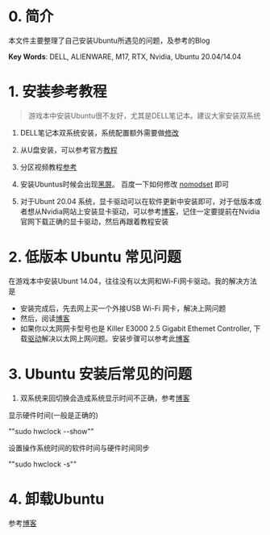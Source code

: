 # 0. 简介

本文件主要整理了自己安装Ubuntu所遇见的问题，及参考的Blog

**Key Words**: DELL, ALIENWARE, M17, RTX, Nvidia, Ubuntu 20.04/14.04


# 1. 安装参考教程 
 
>游戏本中安装Ubuntu很不友好，尤其是DELL笔记本。建议大家安装双系统

1. DELL笔记本双系统安装，系统配置额外需要做[修改](https://www.dell.com/support/article/zh-cn/sln308010/ubuntu-win10%E5%8F%8C%E7%B3%BB%E7%BB%9F%E5%AE%89%E8%A3%85%E6%95%99%E7%A8%8B?lang=zh)


2. 从U盘安装，可以参考官方[教程](https://ubuntu.com/tutorials/create-a-usb-stick-on-windows#1-overview)

3. 分区视频教程[参考](https://www.bilibili.com/video/BV1Nx411i7qb?from=search&seid=10889423622965857203)

4. 安装Ubuntus时候会出现[黑屏](https://askubuntu.com/questions/1284693/install-ubuntu20-04-in-dellalienware-m17-2020?noredirect=1#comment2179916_1284693)。
百度一下如何修改 [nomodset](https://blog.csdn.net/new_delete_/article/details/81544438?utm_medium=distribute.pc_relevant_t0.none-task-blog-BlogCommendFromMachineLearnPai2-1.channel_param&depth_1-utm_source=distribute.pc_relevant_t0.none-task-blog-BlogCommendFromMachineLearnPai2-1.channel_param) 即可

5. 对于Ubunt 20.04 系统，显卡驱动可以在软件更新中安装即可，对于低版本或者想从Nvidia网站上安装显卡驱动，可以参考[博客](https://blog.csdn.net/wf19930209/article/details/95237824)，记住一定要提前在Nvidia官网下载正确的显卡驱动，然后再跟着教程安装

# 2. 低版本 Ubuntu 常见问题

 在游戏本中安装Ubunt 14.04，往往没有以太网和Wi-Fi网卡驱动。我的解决方法是

- 安装完成后，先去网上买一个外接USB Wi-Fi 网卡，解决上网问题
- 然后，阅读[博客](https://askubuntu.com/questions/1253630/alienware-m17-r3-ubuntu-16-04-network-drivers)
- 如果你以太网网卡型号也是 Killer E3000 2.5 Gigabit Ethemet Controller, 下载[驱动](https://github.com/TallGuy74/r8125)解决以太网上网问题。安装步骤可以参考此[博客](https://blog.csdn.net/u014221090/article/details/82702840)

# 3. Ubuntu 安装后常见的问题

1. 双系统来回切换会造成系统显示时间不正确，参考[博客](https://zhuanlan.zhihu.com/p/27921873)

显示硬件时间(一般是正确的)

""sudo hwclock --show""

设置操作系统时间的软件时间与硬件时间同步

""sudo hwclock -s""


# 4. 卸载Ubuntu
参考[博客](https://zhuanlan.zhihu.com/p/134293931)



